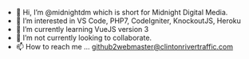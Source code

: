- 👋 Hi, I’m @midnightdm which is short for Midnight Digital Media.
- 👀 I’m interested in VS Code, PHP7, CodeIgniter, KnockoutJS, Heroku
- 🌱 I’m currently learning VueJS version 3
- 💞️ I’m not currently looking to collaborate.
- 📫 How to reach me ... github2webmaster@clintonrivertraffic.com

<!---
midnightdm/midnightdm is a ✨ special ✨ repository because its `README.md` (this file) appears on your GitHub profile.
You can click the Preview link to take a look at your changes.
--->
